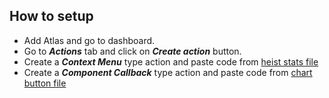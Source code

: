 ## How to setup
- Add Atlas and go to dashboard.
- Go to _**Actions**_ tab and click on _**Create action**_ button.
- Create a _**Context Menu**_ type action and paste code from [heist stats file](https://github.com/Krekensis/atlas-tags/blob/main/heiststats/heist%20stats%20(context%20menu))
- Create a _**Component Callback**_ type action and paste code from [chart button file](https://github.com/Krekensis/atlas-tags/blob/main/heiststats/chart%20button)

